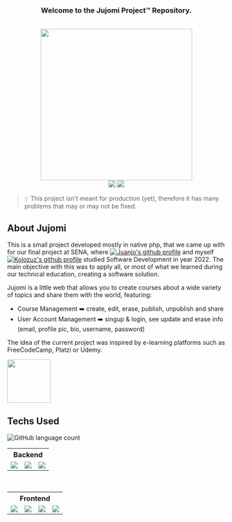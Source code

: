 <h3 align="center">Welcome to the Jujomi Project&trade; Repository.</h3>
<p align="center">
  <br>
  <img src="https://cdn3.whatculture.com/images/2015/03/Raccoon-High-Five.gif" width="350">
  <br>
  <a><img src="https://img.shields.io/github/stars/Kolozuz/Jujomi?style=social"></a>
  <a><img src="https://img.shields.io/github/forks/Kolozuz/Jujomi?style=social"></a>
</p>

> :bulb: This project isn't meant for production (yet), therefore it has many problems that may or may not be fixed.

## About Jujomi

This is a small project developed mostly in native php, that we came up with for our final project at SENA, where [![Juanjo's github profile](https://img.shields.io/badge/Juan%20Jose%20Ocampo-22212c?&logo=github&logoColor=white)](https://github.com/JuanJo2804) and myself [![Kolozuz's github profile](https://img.shields.io/badge/Kolozuz-2b2640?&logo=github&logoColor=white)](https://github.com/Kolozuz) studied Software Development in year 2022. The main objective with this was to apply all, or most of what we learned during our technical education, creating a software solution.

Jujomi is a little web that allows you to create courses about a wide variety of topics and share them with the world, featuring:
- Course Management ➡️ create, edit, erase, publish, unpublish and share
- User Account Management ➡️ singup & login, see update and erase info (email, profile pic, bio, username, password)

The idea of the current project was inspired by e-learning platforms such as FreeCodeCamp, Platzi or Udemy.

<img src="https://media.tenor.com/W8ImMlYbR2EAAAAC/byuntear-incrives-meme.gif" width="100">

## Techs Used

![GitHub language count](https://img.shields.io/github/languages/count/Kolozuz/Jujomi)

<!-- backend techs table -->
<table align="center">
  <tr>
    <th colspan="4">
      <span>Backend</span>
    </th>
  </tr>
  <tr>
    <td><img src="https://img.shields.io/badge/php-%23777BB4.svg?style=for-the-badge&logo=php&logoColor=white"></td>
    <td><img src="https://img.shields.io/badge/mysql-%2300f.svg?style=for-the-badge&logo=mysql&logoColor=white"></td>
    <td><img src="https://img.shields.io/badge/XAMPP-%23E34F26.svg?&logo=xampp&logoColor=white"></td>
  </tr>
</table>

<br>

<!-- frontend techs table -->
<table align="center">
  <tr>
    <th colspan="4">
      <span>Frontend</span>
    </th>
  </tr>
  <tr>
    <td><img src="https://img.shields.io/badge/html5-%23E34F26.svg?style=for-the-badge&logo=html5&logoColor=white"></td>
    <td><img src="https://img.shields.io/badge/css3-%231572B6.svg?style=for-the-badge&logo=css3&logoColor=white"></td>
    <td><img src="https://img.shields.io/badge/javascript-%23323330.svg?style=for-the-badge&logo=javascript&logoColor=%23F7DF1E"></td>
    <td><img src="https://img.shields.io/badge/bootstrap-%23563D7C.svg?style=for-the-badge&logo=bootstrap&logoColor=white"></td>
  </tr>
</table>
